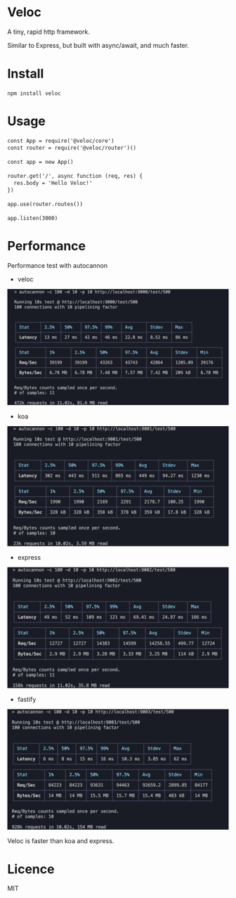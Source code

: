 # Veloc

A tiny, rapid http framework.

Similar to Express, but built with async/await, and much faster.

# Install

```
npm install veloc
```

# Usage

```
const App = require('@veloc/core')
const router = require('@veloc/router')()

const app = new App()

router.get('/', async function (req, res) {
  res.body = 'Hello Veloc!'
})

app.use(router.routes())

app.listen(3000)

```

# Performance

Performance test with autocannon

- veloc

![veloc](./images/1.png)

- koa

![koa](./images/2.png)

- express

![express](./images/3.png)

- fastify

![fastify](./images/4.png)

Veloc is faster than koa and express.

# Licence

MIT
